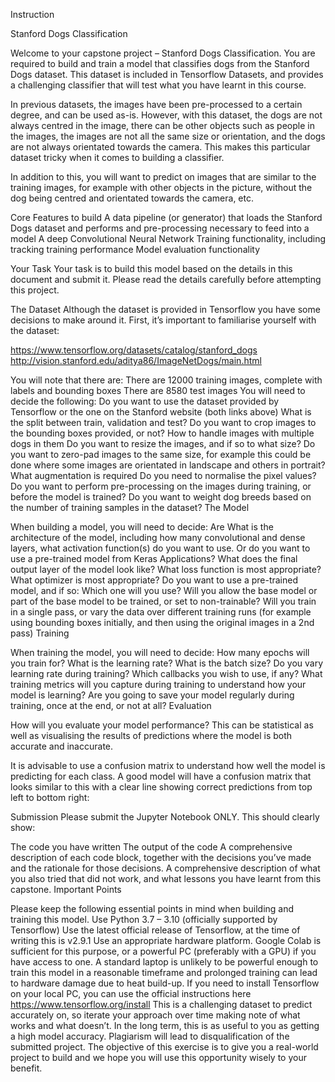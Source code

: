 Instruction

Stanford Dogs Classification
 
Welcome to your capstone project – Stanford Dogs Classification. You are required to build and train a model that classifies dogs from the Stanford Dogs dataset. This dataset is included in Tensorflow Datasets, and provides a challenging classifier that will test what you have learnt in this course. 
 
In previous datasets, the images have been pre-processed to a certain degree, and can be used as-is. However, with this dataset, the dogs are not always centred in the image, there can be other objects such as people in the images, the images are not all the same size or orientation, and the dogs are not always orientated towards the camera. This makes this particular dataset tricky when it comes to building a classifier.
 
In addition to this, you will want to predict on images that are similar to the training images, for example with other objects in the picture, without the dog being centred and orientated towards the camera, etc.
 
Core Features to build
A data pipeline (or generator) that loads the Stanford Dogs dataset and performs and pre-processing necessary to feed into a model
A deep Convolutional Neural Network 
Training functionality, including tracking training performance
Model evaluation functionality
 
Your Task
Your task is to build this model based on the details in this document and submit it. Please read the details carefully before attempting this project.
 
The Dataset
Although the dataset is provided in Tensorflow you have some decisions to make around it. First, it’s important to familiarise yourself with the dataset:
 
https://www.tensorflow.org/datasets/catalog/stanford_dogs
http://vision.stanford.edu/aditya86/ImageNetDogs/main.html
 
You will note that there are:
There are 12000 training images, complete with labels and bounding boxes
There are 8580 test images
You will need to decide the following:
Do you want to use the dataset provided by Tensorflow or the one on the Stanford website (both links above)
What is the split between train, validation and test?
Do you want to crop images to the bounding boxes provided, or not?
How to handle images with multiple dogs in them
Do you want to resize the images, and if so to what size?
Do you want to zero-pad images to the same size, for example this could be done where some images are orientated in landscape and others in portrait?
What augmentation is required
Do you need to normalise the pixel values?
Do you want to perform pre-processing on the images during training, or before the model is trained?
Do you want to weight dog breeds based on the number of training samples in the dataset?
The Model
 
When building a model, you will need to decide: 
Are What is the architecture of the model, including how many convolutional and dense layers, what activation function(s) do you want to use. Or do you want to use a pre-trained model from Keras Applications?
What does the final output layer of the model look like?
What loss function is most appropriate?
What optimizer is most appropriate?
Do you want to use a pre-trained model, and if so:
Which one will you use?
Will you allow the base model or part of the base model to be trained, or set to non-trainable?
Will you train in a single pass, or vary the data over different training runs (for example using bounding boxes initially, and then using the original images in a 2nd pass)
Training
 
When training the model, you will need to decide:
How many epochs will you train for?
What is the learning rate?
What is the batch size?
Do you vary learning rate during training?
Which callbacks you wish to use, if any?
What training metrics will you capture during training to understand how your model is learning?
Are you going to save your model regularly during training, once at the end, or not at all?
Evaluation
 
How will you evaluate your model performance? This can be statistical as well as visualising the results of predictions where the model is both accurate and inaccurate.
 
It is advisable to use a confusion matrix to understand how well the model is predicting for each class. A good model will have a confusion matrix that looks similar to this with a clear line showing correct predictions from top left to bottom right:
 
Submission
Please submit the Jupyter Notebook ONLY. This should clearly show:
 
The code you have written
The output of the code
A comprehensive description of each code block, together with the decisions you’ve made and the rationale for those decisions. 
A comprehensive description of what you also tried that did not work, and what lessons you have learnt from this capstone.
Important Points
 
Please keep the following essential points in mind when building and training this model.
Use Python 3.7 – 3.10 (officially supported by Tensorflow)
Use the latest official release of Tensorflow, at the time of writing this is v2.9.1
Use an appropriate hardware platform. Google Colab is sufficient for this purpose, or a powerful PC (preferably with a GPU) if you have access to one. A standard laptop is unlikely to be powerful enough to train this model in a reasonable timeframe and prolonged training can lead to hardware damage due to heat build-up.
If you need to install Tensorflow on your local PC, you can use the official instructions here https://www.tensorflow.org/install 
This is a challenging dataset to predict accurately on, so iterate your approach over time making note of what works and what doesn’t. In the long term, this is as useful to you as getting a high model accuracy.
Plagiarism will lead to disqualification of the submitted project. The objective of this exercise is to give you a real-world project to build and we hope you will use this opportunity wisely to your benefit.
